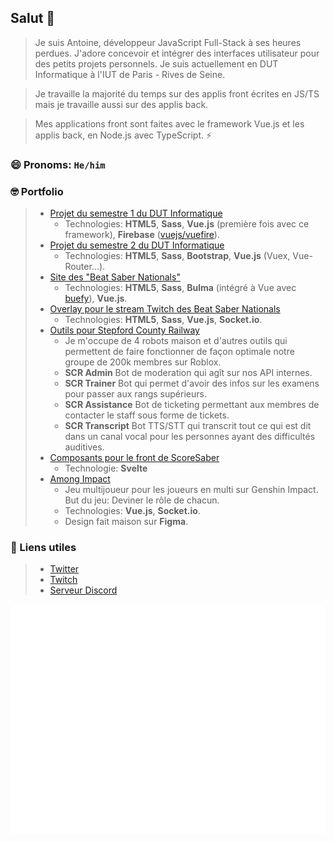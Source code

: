 ## Salut 👋

> Je suis Antoine, développeur JavaScript Full-Stack à ses heures perdues. J'adore concevoir et intégrer des interfaces utilisateur pour des petits projets personnels. Je suis actuellement en DUT Informatique à l'IUT de Paris - Rives de Seine.

> Je travaille la majorité du temps sur des applis front écrites en JS/TS mais je travaille aussi sur des applis back.

> Mes applications front sont faites avec le framework Vue.js et les applis back, en Node.js avec TypeScript. ⚡

### 😄 Pronoms: ``He/him``

### 🤓 Portfolio

> - [Projet du semestre 1 du DUT Informatique](https://pjs1.jiveoff.fr)
>   - Technologies: **HTML5**, **Sass**, **Vue.js** (première fois avec ce framework), **Firebase** ([vuejs/vuefire](https://github.com/vuejs/vuefire)).
> - [Projet du semestre 2 du DUT Informatique](https://eweb.jiveoff.fr)
>   - Technologies: **HTML5**, **Sass**, **Bootstrap**, **Vue.js** (Vuex, Vue-Router...).
> - [Site des "Beat Saber Nationals"](https://beatsabernationals.com)
>   - Technologies: **HTML5**, **Sass**, **Bulma** (intégré à Vue avec [buefy](https://github.com/buefy/buefy)), **Vue.js**.
> - [Overlay pour le stream Twitch des Beat Saber Nationals](https://www.twitch.tv/bsnationals)
>   - Technologies: **HTML5**, **Sass**, **Vue.js**, **Socket.io**. 
> - [Outils pour Stepford County Railway](https://discord.gg/scr)
>   - Je m'occupe de 4 robots maison et d'autres outils qui permettent de faire fonctionner de façon optimale notre groupe de 200k membres sur Roblox.
>   -   **SCR Admin** Bot de moderation qui agît sur nos API internes.
>   -   **SCR Trainer** Bot qui permet d'avoir des infos sur les examens pour passer aux rangs supérieurs.
>   -   **SCR Assistance** Bot de ticketing permettant aux membres de contacter le staff sous forme de tickets.
>   -   **SCR Transcript** Bot TTS/STT qui transcrit tout ce qui est dit dans un canal vocal pour les personnes ayant des difficultés auditives.
> - [Composants pour le front de ScoreSaber](https://scoresaber.com)
>   - Technologie: **Svelte**
> - [Among Impact](https://among-impact.jiveoff.fr)
>   - Jeu multijoueur pour les joueurs en multi sur Genshin Impact. But du jeu: Deviner le rôle de chacun.
>   - Technologies: **Vue.js**, **Socket.io**.
>   - Design fait maison sur **Figma**.

### 💬 Liens utiles

> - [Twitter](https://twitter.com/JiveOff)
> - [Twitch](https://twitch.tv/jiveoff)
> - [Serveur Discord](https://discord.jiveoff.fr)

![Metrics](https://github.com/JiveOff/JiveOff/raw/main/github-metrics.svg)

